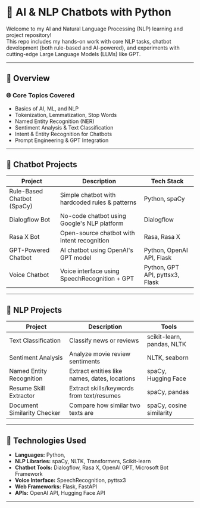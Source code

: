 
# 🤖 AI & NLP Chatbots with Python

Welcome to my AI and Natural Language Processing (NLP) learning and project repository!  
This repo includes my hands-on work with core NLP tasks, chatbot development (both rule-based and AI-powered), and experiments with cutting-edge Large Language Models (LLMs) like GPT.

---

## 📘 Overview

### 🌐 Core Topics Covered
- Basics of AI, ML, and NLP
- Tokenization, Lemmatization, Stop Words
- Named Entity Recognition (NER)
- Sentiment Analysis & Text Classification
- Intent & Entity Recognition for Chatbots
- Prompt Engineering & GPT Integration

---

## 🤖 Chatbot Projects

| Project                        | Description                                          | Tech Stack                        |
|-------------------------------|------------------------------------------------------|-----------------------------------|
| Rule-Based Chatbot (SpaCy)    | Simple chatbot with hardcoded rules & patterns       | Python, spaCy                     |
| Dialogflow Bot                | No-code chatbot using Google's NLP platform          | Dialogflow                        |
| Rasa X Bot                    | Open-source chatbot with intent recognition          | Rasa, Rasa X                      |
| GPT-Powered Chatbot           | AI chatbot using OpenAI's GPT model                  | Python, OpenAI API, Flask         |
| Voice Chatbot                 | Voice interface using SpeechRecognition + GPT        | Python, GPT API, pyttsx3, Flask   |

---

## 🧠 NLP Projects

| Project                       | Description                                         | Tools                            |
|------------------------------|-----------------------------------------------------|----------------------------------|
| Text Classification          | Classify news or reviews                            | scikit-learn, pandas, NLTK       |
| Sentiment Analysis           | Analyze movie review sentiments                     | NLTK, seaborn                    |
| Named Entity Recognition     | Extract entities like names, dates, locations       | spaCy, Hugging Face              |
| Resume Skill Extractor       | Extract skills/keywords from text/resumes           | spaCy, pandas                    |
| Document Similarity Checker  | Compare how similar two texts are                   | spaCy, cosine similarity         |

---

## 🔧 Technologies Used

- **Languages:** Python, 
- **NLP Libraries:** spaCy, NLTK, Transformers, Scikit-learn
- **Chatbot Tools:** Dialogflow, Rasa X, OpenAI GPT, Microsoft Bot Framework
- **Voice Interface:** SpeechRecognition, pyttsx3
- **Web Frameworks:** Flask, FastAPI
- **APIs:** OpenAI API, Hugging Face API

---

